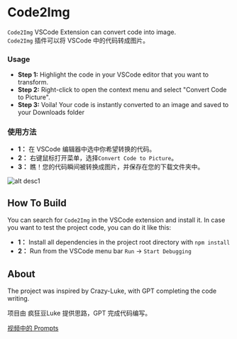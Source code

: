 # Code2Img

`Code2Img` VSCode Extension can convert code into image.  
`Code2Img` 插件可以将 VSCode 中的代码转成图片。


### Usage

- **Step 1:** Highlight the code in your VSCode editor that you want to transform.
- **Step 2:** Right-click to open the context menu and select "Convert Code to Picture".
- **Step 3:** Voila! Your code is instantly converted to an image and saved to your Downloads folder

### 使用方法

- **1：** 在 VSCode 编辑器中选中你希望转换的代码。
- **2：** 右键鼠标打开菜单，选择`Convert Code to Picture`。
- **3：** 瞧！您的代码瞬间被转换成图片，并保存在您的下载文件夹中。


![alt desc1](https://raw.githubusercontent.com/crazy-luke/img/main/convert.jpg)

## How To Build
You can search for `Code2Img` in the VSCode extension and install it.
In case you want to test the project code, you can do it like this:

- **1：** Install all dependencies in the project root directory with `npm install`
- **2：** Run from the VSCode menu bar `Run` -> `Start Debugging`


## About
The project was inspired by Crazy-Luke, with GPT completing the code writing.

项目由 疯狂豆Luke 提供思路，GPT 完成代码编写。 

[视频中的 Prompts](./prompts.md)